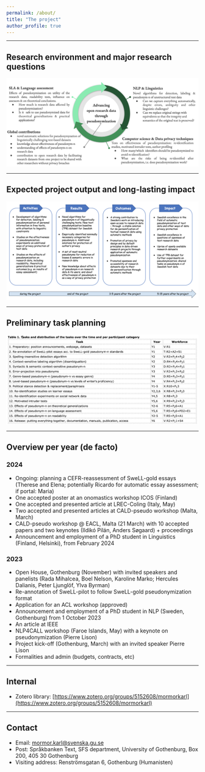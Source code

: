 ```yaml
---
permalink: /about/
title: "The project"
author_profile: true
---
```


<!-- Link to a page on 'Personal information handling' -->

<!-- Rename this page to 'The project' 
add more information about the project -->

------

## Research environment and major research questions

![Environment](../assets/images/Environment.png)

------

## Expected project output and long-lasting impact

![Impact](../assets/images/Impact_pseudo.png)

------

## Preliminary task planning

![Tasks](../assets/images/Tasks_table.png)

------

## Overview per year (de facto)

### 2024
* Ongoing: planning a CEFR-reassessment of SweLL-gold essays (Therese and Elena; potentially Ricardo for automatic essay assessment; if portal: Maria)
* One accepted poster at an onomastics workshop ICOS (Finland)
* One accepted and presented article at LREC-Coling (Italy, May)
* Two accepted and presented articles at CALD-pseudo workshop (Malta, March)
* CALD-pseudo workshop @ EACL, Malta (21 March) with 10 accepted papers and two keynotes (Ildikó Pilán, Anders Søgaard) + proceedings
* Announcement and employment of a PhD student in Linguistics (Finland, Helsinki), from February 2024

### 2023
* Open House, Gothenburg (November) with invited speakers and panelists (Rada Mihalcea, Boel Nelson, Karoline Marko; Hercules Dalianis, Peter Ljunglöf, Ylva Byrman)
* Re-annotation of SweLL-pilot to follow SweLL-gold pseudonymization format
* Application for an ACL workshop (approved)
* Announcement and employment of a PhD student in NLP (Sweden, Gothenburg) from 1 October 2023
* An article at IEEE
* NLP4CALL workshop (Faroe Islands, May) with a keynote on pseudonymization (Pierre Lison)
* Project kick-off (Gothenburg, March) with an invited speaker Pierre Lison
* Formalities and admin (budgets, contracts, etc)

------


## Internal

* Zotero library: [https://www.zotero.org/groups/5152608/mormorkarl](https://www.zotero.org/groups/5152608/mormorkarl)

------

<!--
## Personal information handling

To read how we handle personal and private information about the project, click [here](../personal_info).

--------

-->

## Contact

* Email: [mormor.karl@svenska.gu.se](mailto:mormor.karl@svenska.gu.se)
* Post: Språkbanken Text, SFS department, University of Gothenburg, Box 200, 405 30 Gothenburg
* Visiting address: Renströmsgatan 6, Gothenburg (Humanisten)
